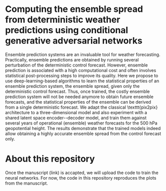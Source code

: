 
# Computing the ensemble spread from deterministic weather predictions using conditional generative adversarial networks

Ensemble prediction systems are an invaluable tool for weather forecasting. Practically, ensemble predictions are obtained by running several perturbation of the deterministic control forecast. However, ensemble prediction is associated with a high computational cost and often involves statistical post-processing steps to improve its quality.
Here we propose to use deep-learning-based algorithms to learn the statistical properties of an ensemble prediction system, the ensemble spread, given only the deterministic control forecast. Thus, once trained, the costly ensemble prediction system will not be needed anymore to obtain future ensemble forecasts, and the statistical properties of the ensemble can be derived from a single deterministic forecast. We adapt the classical \texttt{pix2pix} architecture to a three-dimensional model and also experiment with a shared latent space encoder--decoder model, and train them against several years of operational (ensemble) weather forecasts for the 500 hPa geopotential height. The results demonstrate that the trained models indeed allow obtaining a highly accurate ensemble spread from the control forecast only.

# About this repository 

Once the manuscript (link) is accapted, we will upload the code to train the neural networks.
For now, the code in this repository reproduces the plots from the manuscript. 
